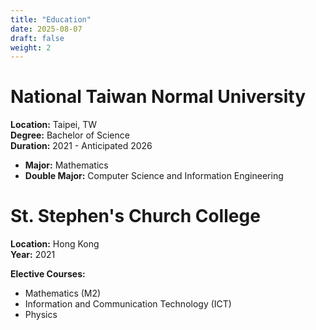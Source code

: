 ```yaml
---
title: "Education"
date: 2025-08-07
draft: false
weight: 2
---
```




# National Taiwan Normal University
**Location:** Taipei, TW  
**Degree:** Bachelor of Science  
**Duration:** 2021 - Anticipated 2026

- **Major:** Mathematics
- **Double Major:** Computer Science and Information Engineering

# St. Stephen's Church College
**Location:** Hong Kong  
**Year:** 2021

**Elective Courses:**
- Mathematics (M2)
- Information and Communication Technology (ICT)
- Physics